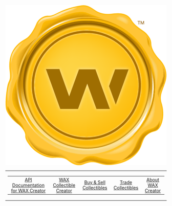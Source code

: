 <p align = "center">
	<img alt = "Header" src = "img/header.png">
</p>

<table>
	<tr>
		<td>
			<table>
				<td align = "center">
					<a href = "https://github.com/worldwide-asset-exchange/wax-creator">API Documentation for WAX Creator</a>
				</td>
				<td align = "center">
					<a href = "https://creator.wax.io">WAX Collectible Creator</a>
				</td>
				<td align = "center">
					<a href = "https://opskins.com">Buy & Sell Collectibles</a>
				</td>
				<td align = "center">
					<a href = "https://trade.wax.io">Trade Collectibles</a>
				</td>
				<td align = "center">
					<a href = "https://wax.io/blog/introducing-the-wax-creator-a-self-service-tool-to-create-nfts-on-the-wax-blockchain">About WAX Creator</a>
				</td>
			</table>
		</td>
	</tr>
</table>